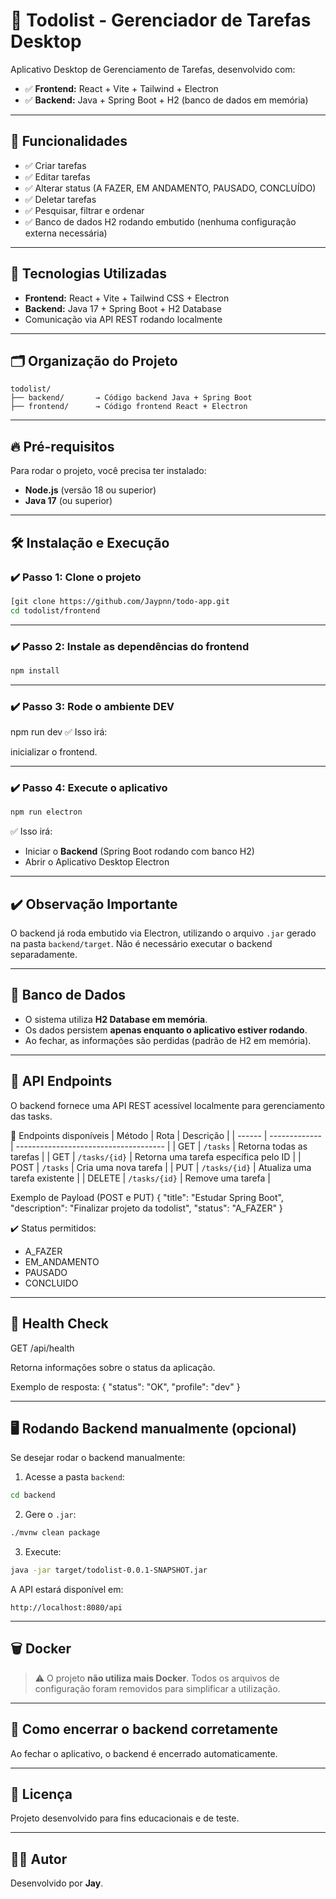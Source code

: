 
# 📝 Todolist - Gerenciador de Tarefas Desktop

Aplicativo Desktop de Gerenciamento de Tarefas, desenvolvido com:

- ✅ **Frontend:** React + Vite + Tailwind + Electron
- ✅ **Backend:** Java + Spring Boot + H2 (banco de dados em memória)

---

## 🚀 Funcionalidades

- ✅ Criar tarefas
- ✅ Editar tarefas
- ✅ Alterar status (A FAZER, EM ANDAMENTO, PAUSADO, CONCLUÍDO)
- ✅ Deletar tarefas
- ✅ Pesquisar, filtrar e ordenar
- ✅ Banco de dados H2 rodando embutido (nenhuma configuração externa necessária)

---

## 🧠 Tecnologias Utilizadas

- **Frontend:** React + Vite + Tailwind CSS + Electron
- **Backend:** Java 17 + Spring Boot + H2 Database
- Comunicação via API REST rodando localmente

---

## 🗂️ Organização do Projeto

```
todolist/
├── backend/       → Código backend Java + Spring Boot
├── frontend/      → Código frontend React + Electron
```

---

## 🔥 Pré-requisitos

Para rodar o projeto, você precisa ter instalado:

- **Node.js** (versão 18 ou superior)
- **Java 17** (ou superior)

---

## 🛠️ Instalação e Execução

### ✔️ Passo 1: Clone o projeto

```bash
[git clone https://github.com/Jaypnn/todo-app.git
cd todolist/frontend
```

---

### ✔️ Passo 2: Instale as dependências do frontend

```bash
npm install
```

---

### ✔️ Passo 3: Rode o ambiente DEV
npm run dev
✅ Isso irá:

inicializar o frontend.

---

### ✔️ Passo 4: Execute o aplicativo

```bash
npm run electron
```

✅ Isso irá:

- Iniciar o **Backend** (Spring Boot rodando com banco H2)
- Abrir o Aplicativo Desktop Electron

---

## ✔️ Observação Importante

O backend já roda embutido via Electron, utilizando o arquivo `.jar` gerado na pasta `backend/target`. Não é necessário executar o backend separadamente.

---

## 💾 Banco de Dados

- O sistema utiliza **H2 Database em memória**.
- Os dados persistem **apenas enquanto o aplicativo estiver rodando**.
- Ao fechar, as informações são perdidas (padrão de H2 em memória).

---

## 📑 API Endpoints
O backend fornece uma API REST acessível localmente para gerenciamento das tasks.

🚀 Endpoints disponíveis
| Método | Rota          | Descrição                             |
| ------ | ------------- | ------------------------------------- |
| GET    | `/tasks`      | Retorna todas as tarefas              |
| GET    | `/tasks/{id}` | Retorna uma tarefa específica pelo ID |
| POST   | `/tasks`      | Cria uma nova tarefa                  |
| PUT    | `/tasks/{id}` | Atualiza uma tarefa existente         |
| DELETE | `/tasks/{id}` | Remove uma tarefa                     |

Exemplo de Payload (POST e PUT)
{
  "title": "Estudar Spring Boot",
  "description": "Finalizar projeto da todolist",
  "status": "A_FAZER"
}

✔️ Status permitidos:
- A_FAZER
- EM_ANDAMENTO
- PAUSADO
- CONCLUIDO

---
## 🏥 Health Check

GET /api/health

Retorna informações sobre o status da aplicação.

Exemplo de resposta:
{
  "status": "OK",
  "profile": "dev"
}

---

## 🖥️ Rodando Backend manualmente (opcional)

Se desejar rodar o backend manualmente:

1. Acesse a pasta `backend`:

```bash
cd backend
```

2. Gere o `.jar`:

```bash
./mvnw clean package
```

3. Execute:

```bash
java -jar target/todolist-0.0.1-SNAPSHOT.jar
```

A API estará disponível em:

```
http://localhost:8080/api
```

---

## 🗑️ Docker

> ⚠️ O projeto **não utiliza mais Docker**. Todos os arquivos de configuração foram removidos para simplificar a utilização.

---

## 🛑 Como encerrar o backend corretamente

Ao fechar o aplicativo, o backend é encerrado automaticamente.

---

## 📜 Licença

Projeto desenvolvido para fins educacionais e de teste.

---

## 👨‍💻 Autor

Desenvolvido por **Jay**.
